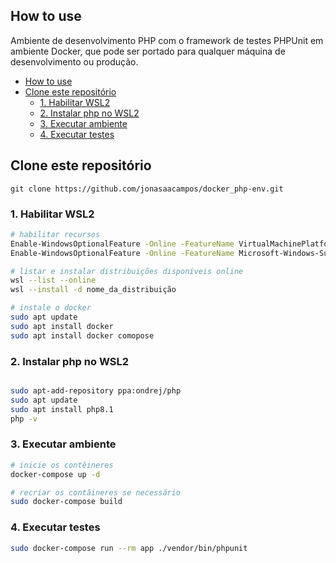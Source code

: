 ## How to use

Ambiente de desenvolvimento PHP com o framework de testes PHPUnit em ambiente Docker, que pode ser portado para qualquer máquina de desenvolvimento ou produção.

- [How to use](#how-to-use)
- [Clone este repositório](#clone-este-repositório)
  - [1. Habilitar WSL2](#1-habilitar-wsl2)
  - [2. Instalar php no WSL2](#2-instalar-php-no-wsl2)
  - [3. Executar ambiente](#3-executar-ambiente)
  - [4. Executar testes](#4-executar-testes)

## Clone este repositório

`git clone https://github.com/jonasaacampos/docker_php-env.git`


### 1. Habilitar WSL2

```bash
# habilitar recursos
Enable-WindowsOptionalFeature -Online -FeatureName VirtualMachinePlatform
Enable-WindowsOptionalFeature -Online -FeatureName Microsoft-Windows-Subsystem-Linux

# listar e instalar distribuições disponíveis online
wsl --list --online
wsl --install -d nome_da_distribuição

# instale o docker
sudo apt update
sudo apt install docker
sudo apt install docker comopose

```

### 2. Instalar php no WSL2

```bash

sudo apt-add-repository ppa:ondrej/php
sudo apt update
sudo apt install php8.1
php -v
```

### 3. Executar ambiente 

```bash
# inicie os contêineres 
docker-compose up -d

# recriar os contâineres se necessário
sudo docker-compose build

```

### 4. Executar testes

```bash
sudo docker-compose run --rm app ./vendor/bin/phpunit
```